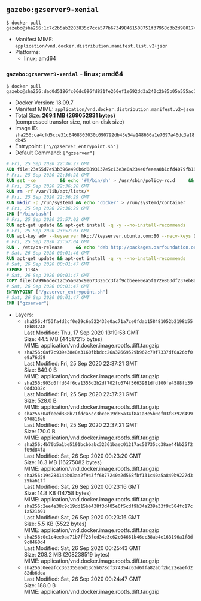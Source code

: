 ## `gazebo:gzserver9-xenial`

```console
$ docker pull gazebo@sha256:1c7c2b5ab2203835c7cca577b673498461508751f37958c3b2d980174192ca87
```

-	Manifest MIME: `application/vnd.docker.distribution.manifest.list.v2+json`
-	Platforms:
	-	linux; amd64

### `gazebo:gzserver9-xenial` - linux; amd64

```console
$ docker pull gazebo@sha256:dad0d5186fc06dc096fd821fe260ef1e692dd3a240c2b85b05a555ac7346a67d
```

-	Docker Version: 18.09.7
-	Manifest MIME: `application/vnd.docker.distribution.manifest.v2+json`
-	Total Size: **269.1 MB (269052831 bytes)**  
	(compressed transfer size, not on-disk size)
-	Image ID: `sha256:ca4cfd5cce31c6468303030c090792db43e54a148666a1e7097a46dc3a18db45`
-	Entrypoint: `["\/gzserver_entrypoint.sh"]`
-	Default Command: `["gzserver"]`

```dockerfile
# Fri, 25 Sep 2020 22:36:27 GMT
ADD file:23a55d7e93b396e490b6d0893137e5c13e3e0a234e0feaea8b1cfd4079fb1882 in / 
# Fri, 25 Sep 2020 22:36:28 GMT
RUN set -xe 		&& echo '#!/bin/sh' > /usr/sbin/policy-rc.d 	&& echo 'exit 101' >> /usr/sbin/policy-rc.d 	&& chmod +x /usr/sbin/policy-rc.d 		&& dpkg-divert --local --rename --add /sbin/initctl 	&& cp -a /usr/sbin/policy-rc.d /sbin/initctl 	&& sed -i 's/^exit.*/exit 0/' /sbin/initctl 		&& echo 'force-unsafe-io' > /etc/dpkg/dpkg.cfg.d/docker-apt-speedup 		&& echo 'DPkg::Post-Invoke { "rm -f /var/cache/apt/archives/*.deb /var/cache/apt/archives/partial/*.deb /var/cache/apt/*.bin || true"; };' > /etc/apt/apt.conf.d/docker-clean 	&& echo 'APT::Update::Post-Invoke { "rm -f /var/cache/apt/archives/*.deb /var/cache/apt/archives/partial/*.deb /var/cache/apt/*.bin || true"; };' >> /etc/apt/apt.conf.d/docker-clean 	&& echo 'Dir::Cache::pkgcache ""; Dir::Cache::srcpkgcache "";' >> /etc/apt/apt.conf.d/docker-clean 		&& echo 'Acquire::Languages "none";' > /etc/apt/apt.conf.d/docker-no-languages 		&& echo 'Acquire::GzipIndexes "true"; Acquire::CompressionTypes::Order:: "gz";' > /etc/apt/apt.conf.d/docker-gzip-indexes 		&& echo 'Apt::AutoRemove::SuggestsImportant "false";' > /etc/apt/apt.conf.d/docker-autoremove-suggests
# Fri, 25 Sep 2020 22:36:28 GMT
RUN rm -rf /var/lib/apt/lists/*
# Fri, 25 Sep 2020 22:36:29 GMT
RUN mkdir -p /run/systemd && echo 'docker' > /run/systemd/container
# Fri, 25 Sep 2020 22:36:29 GMT
CMD ["/bin/bash"]
# Fri, 25 Sep 2020 23:57:02 GMT
RUN apt-get update && apt-get install -q -y --no-install-recommends     dirmngr     gnupg2     lsb-release     && rm -rf /var/lib/apt/lists/*
# Fri, 25 Sep 2020 23:57:03 GMT
RUN apt-key adv --keyserver hkp://keyserver.ubuntu.com:80 --recv-keys D2486D2DD83DB69272AFE98867170598AF249743
# Fri, 25 Sep 2020 23:57:04 GMT
RUN . /etc/os-release     && echo "deb http://packages.osrfoundation.org/gazebo/$ID-stable `lsb_release -sc` main" > /etc/apt/sources.list.d/gazebo-latest.list
# Sat, 26 Sep 2020 00:01:46 GMT
RUN apt-get update && apt-get install -q -y --no-install-recommends     gazebo9=9.14.0-1*     && rm -rf /var/lib/apt/lists/*
# Sat, 26 Sep 2020 00:01:47 GMT
EXPOSE 11345
# Sat, 26 Sep 2020 00:01:47 GMT
COPY file:b79966dec12c55a0a5c9e673326cc3faf9cbbeee0ea5f172e863df237eb8a601 in / 
# Sat, 26 Sep 2020 00:01:47 GMT
ENTRYPOINT ["/gzserver_entrypoint.sh"]
# Sat, 26 Sep 2020 00:01:47 GMT
CMD ["gzserver"]
```

-	Layers:
	-	`sha256:4f53fa4d2cf0e29c6a522433e0ac71a7ce0fdab158481052b2198b5518b83248`  
		Last Modified: Thu, 17 Sep 2020 13:19:58 GMT  
		Size: 44.5 MB (44517215 bytes)  
		MIME: application/vnd.docker.image.rootfs.diff.tar.gzip
	-	`sha256:6af7c939e38e8e3160fbbdcc26a32669529b962c79f7337df0a26bf0e9a76d59`  
		Last Modified: Fri, 25 Sep 2020 22:37:21 GMT  
		Size: 849.0 B  
		MIME: application/vnd.docker.image.rootfs.diff.tar.gzip
	-	`sha256:903d0ffd64f6ca1355d2b2df702fc674f5663981dfd100fe4588fb390dd3382c`  
		Last Modified: Fri, 25 Sep 2020 22:37:21 GMT  
		Size: 528.0 B  
		MIME: application/vnd.docker.image.rootfs.diff.tar.gzip
	-	`sha256:04feeed388b71fdca5cc3bce619d65a34f8a1a3e5b0ef03f8392d499970818eb`  
		Last Modified: Fri, 25 Sep 2020 22:37:21 GMT  
		Size: 170.0 B  
		MIME: application/vnd.docker.image.rootfs.diff.tar.gzip
	-	`sha256:4b70b5a1be5191bcbbabc32361baec01217ac50735cc38ae44bb25f2f09d84fa`  
		Last Modified: Sat, 26 Sep 2020 00:23:20 GMT  
		Size: 16.3 MB (16275082 bytes)  
		MIME: application/vnd.docker.image.rootfs.diff.tar.gzip
	-	`sha256:19428414bb03aa2f943ff6877240a2d568fbf131c40a5a849b9227d329ba61ff`  
		Last Modified: Sat, 26 Sep 2020 00:23:16 GMT  
		Size: 14.8 KB (14758 bytes)  
		MIME: application/vnd.docker.image.rootfs.diff.tar.gzip
	-	`sha256:2ee4e38c9c19dd15bb438f3d405e6f5cdf9b34a239a33f9c504fc17c1a521b91`  
		Last Modified: Sat, 26 Sep 2020 00:23:16 GMT  
		Size: 5.5 KB (5522 bytes)  
		MIME: application/vnd.docker.image.rootfs.diff.tar.gzip
	-	`sha256:0c1c4ee0aa71b7ff23fed34e3c62c04661b46ec38ab4e163196a1f8d9c8460d4`  
		Last Modified: Sat, 26 Sep 2020 00:25:43 GMT  
		Size: 208.2 MB (208238519 bytes)  
		MIME: application/vnd.docker.image.rootfs.diff.tar.gzip
	-	`sha256:0eeafcc363355e6d13d5b078df374354c63d6ffa82abf2b122eaefd282db6dea`  
		Last Modified: Sat, 26 Sep 2020 00:24:47 GMT  
		Size: 188.0 B  
		MIME: application/vnd.docker.image.rootfs.diff.tar.gzip
